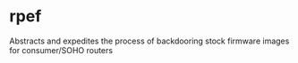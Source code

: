 rpef
====

Abstracts and expedites the process of backdooring stock firmware images for consumer/SOHO routers
